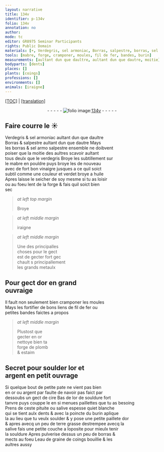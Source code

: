 ```yaml
---
layout: narrative
title: 134v
identifier: p-134v
folio: 134v
annotation: no
author:
mode: tc
editor: GR8975 Seminar Participants
rights: Public Domain
materials: [☀, Verdegris, sel armoniac, Borras, salpestre, borras, sel armo, verdegris, mabre, vinaigre, verdet, huile, metaulx, or, fil de fer, plomb, estaim, argent, cire, souldure, pituite, salive espesse quiet blanche qui se tient aulx dents, soulder, terre grasse, salive, eau de graine de coings bouillie]
tools: [mabre, forge, cramponer, moules, fil de fer, bandes, burin]
measurements: [aultant dun que daultre, aultant dun que dautre, moitie]
bodyparts: [dents]
places: []
plants: [coings]
professions: []
environments: []
animals: [iraigne]
---
```


<p><a href="{{ site.baseurl }}/diplomatic/">[TOC]</a> | <a href="{{ site.baseurl }}/texts/p-134v_tl/" target="_blank">[translation]</a></p><div class="folio" align="center">- - - - - <a href="http://gallica.bnf.fr/ark:/12148/btv1b10500001g/f274.image" target="_blank"><img src="https://cu-mkp.github.io/2017-workshop-edition/assets/photo-icon.png" alt="folio image: " style="display:inline-block; margin-bottom:-3px;"/>134v</a> - - - - - </div>  
  

## Faire courre le <span class="m">☀</span>

 
 <span class="m">Verdegris</span> & <span class="m">sel armoniac</span> <span class="ms">aultant dun que daultre</span><br/> <span class="m">Borras</span> & <span class="m">salpestre</span> <span class="ms">aultant dun que dautre</span> Mays<br/> le<span class="del">s</span> <span class="m">borras</span> & <span class="del"><span class="m">sel armo</span></span> <span class="m">salpestre</span> ensemble ne doibvent<br/> poiser que la <span class="ms">moitie</span> des aultres scavoir aultant<br/> tous deulx que le <span class="m">verdegris</span> Broye les subtillem<span class="exp">ent</span> sur<br/> le <span class="tl"><span class="m">mabre</span></span> en pouldre puys broye les de nouveau<br/> avec de fort bon <span class="m">vinaigre</span> jusques a ce quil soict<br/> subtil comme une couleur et <span class="m">verdet</span> broye a <span class="m">huile</span><br/> Apres laisse le seicher de soy mesme si tu as loisir<br/> ou au foeu <span class="del">lent</span> de la <span class="tl">forge</span> & fais quil soict bien<br/> sec
 
> *at left top margin*
> 
> 
>   Broye
 
> *at left middle margin*
> 
> 
>   <span class="del"><span class="al">iraigne</span></span> 
 
> *at left middle margin*
> 
> 
>   Un<span class="add">e</span> des principalles<br/> choses pour le gect<br/> est de gecter fort <span class="del">gec</span><br/> chault <span class="del">s</span> principallem<span class="exp">ent</span><br/> les grands <span class="m">metaulx</span>
 
 
  

##  Pour gect d<span class="m">or</span> en grand<br/> ouvraige

 
 Il fault non seulement bien <span class="tl">cramponer</span> les <span class="tl">moules</span><br/> Mays les fortifier de bons liens de <span class="tl"><span class="m">fil de fer</span></span> ou<br/> petites <span class="tl">bandes</span> faictes a propos
 
> *at left middle margin*
> 
> 
>   Plustost que<br/> gecter en <span class="m">or</span><br/> nettoye bien ta<br/> <span class="tl">forge</span> de <span class="m">plomb</span><br/> & <span class="m">estaim</span>
 
 
  

##  Secret pour soulder l<span class="m">or</span> et<br/> <span class="m">argent</span> en petit ouvrage

 
 Si quelque bout de petite pate ne vient pas bien<br/> en <span class="m">or</span> ou <span class="m">argent</span> par faulte de navoir pas faict par<br/> dessoubs un gect de <span class="m">cire</span> Bas de l<span class="m">or</span> de <span class="m">souldure</span> fort<br/> tanvre puys couppe le en si menues paillettes que tu as besoing<br/> Prens de ceste <span class="m">pituite</span> ou <span class="m">salive espesse <span class="del">qui</span>et blanche<br/> qui se tient aulx <span class="bp">dents</span></span> & avec la poincte du <span class="tl">burin</span> aplique<br/> la au lieu que tu veulx <span class="m">soulder</span> & y pose une petite paillete d<span class="m">or</span><br/> & apres avecq un peu de <span class="m">terre grasse</span> destrempee avecq la<br/> <span class="m">salive</span> fais une petite couche a loposite pour mieulx tenir<br/> la <span class="m">souldure</span> Apres pulverise dessus un peu de <span class="m">borras</span> &<br/> mects au foeu L<span class="m">eau de graine de <span class="pa">coings</span> bouillie</span> & les<br/> aultres aussy
 
